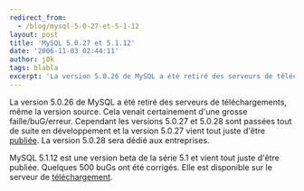 ```yaml
---
redirect_from:
  - /blog/mysql-5-0-27-et-5-1-12
layout: post
title: 'MySQL 5.0.27 et 5.1.12'
date: '2006-11-03 02:44:11'
author: j0k
tags: blabla
excerpt: 'La version 5.0.26 de MySQL a été retiré des serveurs de téléchargements, même la version source. Cela venait certainement d''une grosse faille/buG/erreur. Cependant les versions 5.0.27 et 5.0.28 sont passées tout de suite en développement et la version 5.0.27 vient tout juste d''être [publiée](http://dev.mysql.com/downloads/mysql/5.0.html).   La version 5.0.28      ...'
---
```


La version 5.0.26 de MySQL a été retiré des serveurs de téléchargements, même la version source. Cela venait certainement d'une grosse faille/buG/erreur. Cependant les versions 5.0.27 et 5.0.28 sont passées tout de suite en développement et la version 5.0.27 vient tout juste d'être [publiée](http://dev.mysql.com/downloads/mysql/5.0.html).   La version 5.0.28 sera dédié aux entreprises.

MySQL 5.1.12 est une version beta de la série 5.1 et vient tout juste d'être publiée. Quelques 500 buGs ont été corrigés. Elle est disponible sur le serveur de [téléchargement](http://dev.mysql.com/downloads/mysql/5.1.html).
